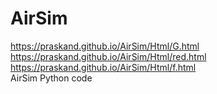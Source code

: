 # AirSim
https://praskand.github.io/AirSim/Html/G.html<br>
https://praskand.github.io/AirSim/Html/red.html<br>
https://praskand.github.io/AirSim/Html/f.html<br>
AirSim Python code
